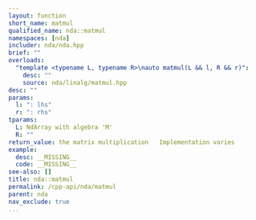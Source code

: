 ```yaml
---
layout: function
short_name: matmul
qualified_name: nda::matmul
namespaces: [nda]
includer: nda/nda.hpp
brief: ""
overloads:
  "template <typename L, typename R>\nauto matmul(L && l, R && r)":
    desc: ""
    source: nda/linalg/matmul.hpp
desc: ""
params:
  l: ": lhs"
  r: ": rhs"
tparams:
  L: NdArray with algebra 'M'
  R: ""
return_value: the matrix multiplication   Implementation varies
example:
  desc: __MISSING__
  code: __MISSING__
see-also: []
title: nda::matmul
permalink: /cpp-api/nda/matmul
parent: nda
nav_exclude: true
...
```


